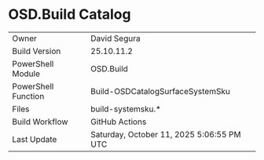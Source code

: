 ﻿# OSD.Build Catalog

| | |
|-|-|
| Owner | David Segura |
| Build Version | 25.10.11.2 |
| PowerShell Module | OSD.Build |
| PowerShell Function | Build-OSDCatalogSurfaceSystemSku |
| Files | build-systemsku.* |
| Build Workflow | GitHub Actions |
| Last Update | Saturday, October 11, 2025 5:06:55 PM UTC |
